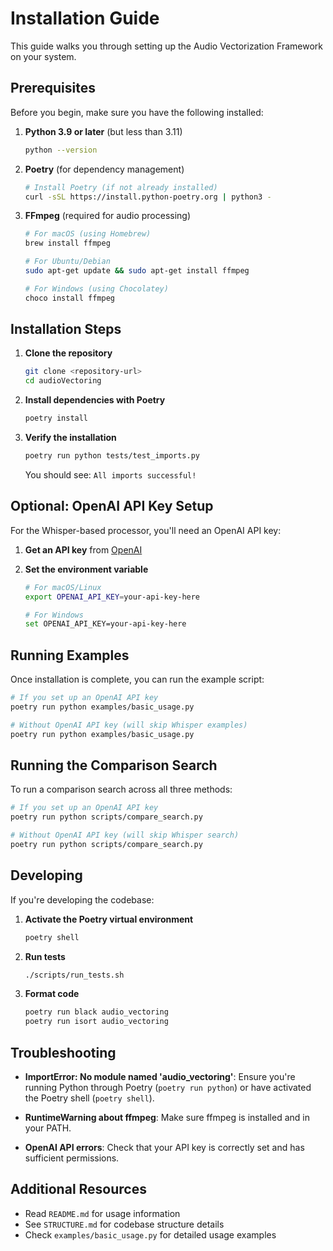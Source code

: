 # Installation Guide

This guide walks you through setting up the Audio Vectorization Framework on your system.

## Prerequisites

Before you begin, make sure you have the following installed:

1. **Python 3.9 or later** (but less than 3.11)

   ```bash
   python --version
   ```

2. **Poetry** (for dependency management)

   ```bash
   # Install Poetry (if not already installed)
   curl -sSL https://install.python-poetry.org | python3 -
   ```

3. **FFmpeg** (required for audio processing)

   ```bash
   # For macOS (using Homebrew)
   brew install ffmpeg

   # For Ubuntu/Debian
   sudo apt-get update && sudo apt-get install ffmpeg

   # For Windows (using Chocolatey)
   choco install ffmpeg
   ```

## Installation Steps

1. **Clone the repository**

   ```bash
   git clone <repository-url>
   cd audioVectoring
   ```

2. **Install dependencies with Poetry**

   ```bash
   poetry install
   ```

3. **Verify the installation**

   ```bash
   poetry run python tests/test_imports.py
   ```

   You should see: `All imports successful!`

## Optional: OpenAI API Key Setup

For the Whisper-based processor, you'll need an OpenAI API key:

1. **Get an API key** from [OpenAI](https://platform.openai.com/api-keys)

2. **Set the environment variable**

   ```bash
   # For macOS/Linux
   export OPENAI_API_KEY=your-api-key-here

   # For Windows
   set OPENAI_API_KEY=your-api-key-here
   ```

## Running Examples

Once installation is complete, you can run the example script:

```bash
# If you set up an OpenAI API key
poetry run python examples/basic_usage.py

# Without OpenAI API key (will skip Whisper examples)
poetry run python examples/basic_usage.py
```

## Running the Comparison Search

To run a comparison search across all three methods:

```bash
# If you set up an OpenAI API key
poetry run python scripts/compare_search.py

# Without OpenAI API key (will skip Whisper search)
poetry run python scripts/compare_search.py
```

## Developing

If you're developing the codebase:

1. **Activate the Poetry virtual environment**

   ```bash
   poetry shell
   ```

2. **Run tests**

   ```bash
   ./scripts/run_tests.sh
   ```

3. **Format code**
   ```bash
   poetry run black audio_vectoring
   poetry run isort audio_vectoring
   ```

## Troubleshooting

- **ImportError: No module named 'audio_vectoring'**: Ensure you're running Python through Poetry (`poetry run python`) or have activated the Poetry shell (`poetry shell`).

- **RuntimeWarning about ffmpeg**: Make sure ffmpeg is installed and in your PATH.

- **OpenAI API errors**: Check that your API key is correctly set and has sufficient permissions.

## Additional Resources

- Read `README.md` for usage information
- See `STRUCTURE.md` for codebase structure details
- Check `examples/basic_usage.py` for detailed usage examples
